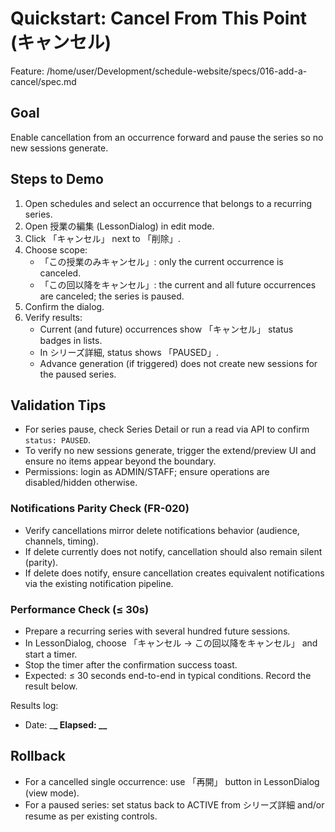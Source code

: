 # Quickstart: Cancel From This Point (キャンセル)

Feature: /home/user/Development/schedule-website/specs/016-add-a-cancel/spec.md

## Goal

Enable cancellation from an occurrence forward and pause the series so no new sessions generate.

## Steps to Demo

1. Open schedules and select an occurrence that belongs to a recurring series.
2. Open 授業の編集 (LessonDialog) in edit mode.
3. Click 「キャンセル」 next to 「削除」.
4. Choose scope:
   - 「この授業のみキャンセル」: only the current occurrence is canceled.
   - 「この回以降をキャンセル」: the current and all future occurrences are canceled; the series is paused.
5. Confirm the dialog.
6. Verify results:
   - Current (and future) occurrences show 「キャンセル」 status badges in lists.
   - In シリーズ詳細, status shows 「PAUSED」.
   - Advance generation (if triggered) does not create new sessions for the paused series.

## Validation Tips

- For series pause, check Series Detail or run a read via API to confirm `status: PAUSED`.
- To verify no new sessions generate, trigger the extend/preview UI and ensure no items appear beyond the boundary.
- Permissions: login as ADMIN/STAFF; ensure operations are disabled/hidden otherwise.

### Notifications Parity Check (FR-020)

- Verify cancellations mirror delete notifications behavior (audience, channels, timing).
- If delete currently does not notify, cancellation should also remain silent (parity).
- If delete does notify, ensure cancellation creates equivalent notifications via the existing notification pipeline.

### Performance Check (≤ 30s)

- Prepare a recurring series with several hundred future sessions.
- In LessonDialog, choose 「キャンセル → この回以降をキャンセル」 and start a timer.
- Stop the timer after the confirmation success toast.
- Expected: ≤ 30 seconds end-to-end in typical conditions. Record the result below.

Results log:

- Date: \_**\_ Elapsed: \_\_**

## Rollback

- For a cancelled single occurrence: use 「再開」 button in LessonDialog (view mode).
- For a paused series: set status back to ACTIVE from シリーズ詳細 and/or resume as per existing controls.
